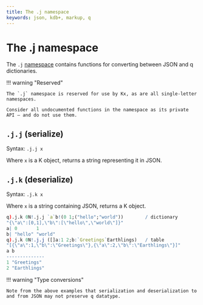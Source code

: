 ```yaml
---
title: The .j namespace
keywords: json, kdb+, markup, q
---
```


# The .j namespace




The `.j` [namespace](../basics/namespaces.md) contains functions for converting between JSON and q dictionaries.

!!! warning "Reserved"

    The `.j` namespace is reserved for use by Kx, as are all single-letter namespaces. 

    Consider all undocumented functions in the namespace as its private API – and do not use them. 


## `.j.j` (serialize)

Syntax: `.j.j x`

Where `x` is a K object, returns a string representing it in JSON.


## `.j.k` (deserialize)

Syntax: `.j.k x`

Where `x` is a string containing JSON, returns a K object.

```q
q).j.k 0N!.j.j `a`b!(0 1;("hello";"world"))        / dictionary
"{\"a\":[0,1],\"b\":[\"hello\",\"world\"]}"
a| 0       1      
b| "hello" "world"
q).j.k 0N!.j.j ([]a:1 2;b:`Greetings`Earthlings)   / table
"[{\"a\":1,\"b\":\"Greetings\"},{\"a\":2,\"b\":\"Earthlings\"}]"
a b           
--------------
1 "Greetings" 
2 "Earthlings"
```

!!! warning "Type conversions"

    Note from the above examples that serialization and deserialization to and from JSON may not preserve q datatype. 